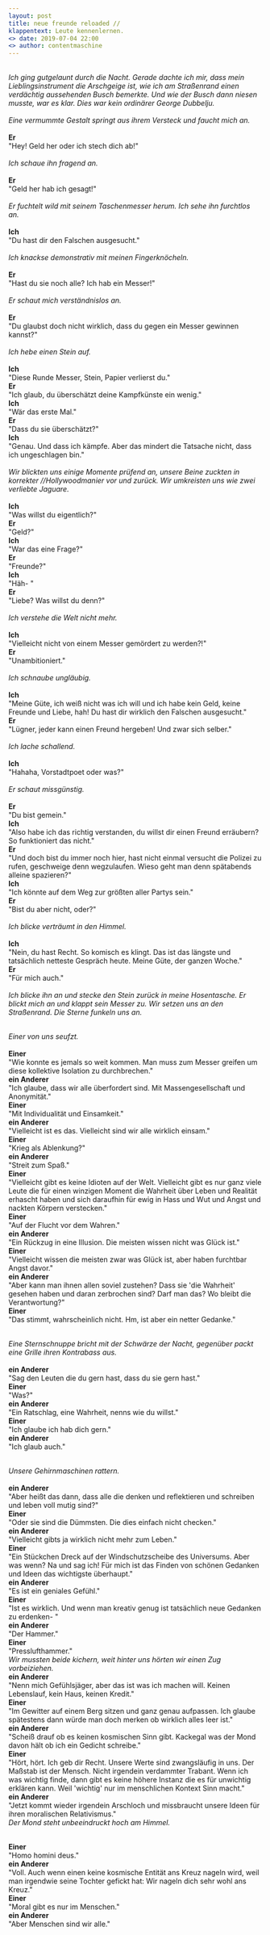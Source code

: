 ```yaml
---
layout: post
title: neue freunde reloaded //
klappentext: Leute kennenlernen.
<> date: 2019-07-04 22:00
<> author: contentmaschine
---
```


<br><i>Ich ging gutgelaunt durch die Nacht. Gerade dachte ich mir, dass mein Lieblingsinstrument die Arschgeige ist, wie ich am Straßenrand einen verdächtig aussehenden Busch bemerkte. Und wie der Busch dann niesen musste, war es klar. Dies war kein ordinärer George Dubbelju. <br> <br>
Eine vermummte Gestalt springt aus ihrem Versteck und faucht mich an. </i><br><br>
<b>Er</b><br> "Hey! Geld her oder ich stech dich ab!"  <br>
<br><i> Ich schaue ihn fragend an. </i><br><br>
<b>Er</b><br> "Geld her hab ich gesagt!"  <br>
<br><i> Er fuchtelt wild mit seinem Taschenmesser herum. Ich sehe ihn furchtlos an. </i><br><br> 
<b>Ich</b><br> "Du hast dir den Falschen ausgesucht."  <br>
<br><i> Ich knackse demonstrativ mit meinen Fingerknöcheln. </i><br><br> 
<b>Er</b><br> "Hast du sie noch alle? Ich hab ein Messer!"  <br>
<br><i> Er schaut mich verständnislos an. </i><br><br> 
<b>Er</b><br> "Du glaubst doch nicht wirklich, dass du gegen ein Messer gewinnen kannst?" <br>
<br><i> Ich hebe einen Stein auf. </i><br><br> 
<b>Ich</b><br> "Diese Runde Messer, Stein, Papier verlierst du." <br>
<b>Er</b><br> "Ich glaub, du überschätzt deine Kampfkünste ein wenig." <br>
<b>Ich</b><br> "Wär das erste Mal." <br>
<b>Er</b><br> "Dass du sie überschätzt?" <br>
<b>Ich</b><br> "Genau. Und dass ich kämpfe. Aber das mindert die Tatsache nicht, dass ich ungeschlagen bin." <br>
<br><i> Wir blickten uns einige Momente prüfend an, unsere Beine zuckten in korrekter //Hollywoodmanier vor und zurück. Wir umkreisten uns   wie zwei verliebte Jaguare. </i><br><br> 
<b>Ich</b><br> "Was willst du eigentlich?" <br>
<b>Er</b><br> "Geld?" <br>
<b>Ich</b><br> "War das eine Frage?" <br> 
<b>Er</b><br> "Freunde?" <br>
<b>Ich</b><br> "Häh- " <br>
<b>Er</b><br> "Liebe? Was willst du denn?" <br>
<br><i> Ich verstehe die Welt nicht mehr. </i><br><br> 
<b>Ich</b><br> "Vielleicht nicht von einem Messer gemördert zu werden?!" <br>
<b>Er</b><br> "Unambitioniert." <br>
<br><i> Ich schnaube ungläubig. </i><br><br> 
<b>Ich</b><br> "Meine Güte, ich weiß nicht was ich will und ich habe kein Geld, keine Freunde und Liebe, hah! Du hast dir wirklich den Falschen ausgesucht." <br>
<b>Er</b><br> "Lügner, jeder kann einen Freund hergeben! Und zwar sich selber." <br>
<br><i> Ich lache schallend. </i><br><br> 
<b>Ich</b><br> "Hahaha, Vorstadtpoet oder was?" <br>
<br><i> Er schaut missgünstig. </i><br><br> 
<b>Er</b><br> "Du bist gemein." <br>
<b>Ich</b><br> "Also habe ich das richtig verstanden, du willst dir einen Freund erräubern? So funktioniert das nicht." <br>
<b>Er</b><br> "Und doch bist du immer noch hier, hast nicht einmal versucht die Polizei zu rufen, geschweige denn wegzulaufen. Wieso geht man denn  spätabends alleine spazieren?" <br>
<b>Ich</b><br> "Ich könnte auf dem Weg zur größten aller Partys sein." <br>
<b>Er</b><br> "Bist du aber nicht, oder?" <br>
<br><i> Ich blicke verträumt in den Himmel. </i><br><br> 
<b>Ich</b><br> "Nein, du hast Recht. So komisch es klingt. Das ist das längste und tatsächlich netteste Gespräch heute. Meine Güte, der ganzen Woche." <br>
<b>Er</b><br> "Für mich auch." <br>
<br><i> Ich blicke ihn an und stecke den Stein zurück in meine Hosentasche. Er blickt mich an und klappt sein Messer zu. Wir setzen uns an den Straßenrand. Die Sterne funkeln uns an. </i><br><br> 

<i> Einer von uns seufzt. </i><br><br>
<b>Einer</b><br> "Wie konnte es jemals so weit kommen. Man muss zum Messer greifen um diese kollektive Isolation zu durchbrechen." 
<br><b>ein Anderer</b><br> "Ich glaube, dass wir alle überfordert sind. Mit Massengesellschaft und Anonymität." 
<br><b>Einer</b><br>"Mit Individualität und Einsamkeit." 
<br><b>ein Anderer</b><br>"Vielleicht ist es das. Vielleicht sind wir alle wirklich einsam." 
<br><b>Einer</b><br>"Krieg als Ablenkung?" 
<br><b>ein Anderer</b><br>"Streit zum Spaß." 
<br><b>Einer</b><br>"Vielleicht gibt es keine Idioten auf der Welt. Vielleicht gibt es nur ganz viele Leute die für einen winzigen Moment die Wahrheit über Leben und Realität erhascht haben und sich daraufhin für ewig in Hass und Wut und Angst und nackten Körpern verstecken." 
<br><b>Einer</b><br>"Auf der Flucht vor dem Wahren." 
<br><b>ein Anderer</b><br>"Ein Rückzug in eine Illusion. Die meisten wissen nicht was Glück ist." 
<br><b>Einer</b><br>"Vielleicht wissen die meisten zwar was Glück ist, aber haben furchtbar Angst davor." 
<br><b>ein Anderer</b><br>"Aber kann man ihnen allen soviel zustehen? Dass sie 'die Wahrheit' gesehen haben und daran zerbrochen sind? Darf man das? Wo bleibt die Verantwortung?" 
<br><b>Einer</b><br>"Das stimmt, wahrscheinlich nicht. Hm, ist aber ein netter Gedanke." 

<br><i> Eine Sternschnuppe bricht mit der Schwärze der Nacht, gegenüber packt eine Grille ihren Kontrabass aus. </i><br><br>
<b>ein Anderer</b><br>"Sag den Leuten die du gern hast, dass du sie gern hast." 
<br><b>Einer</b><br>"Was?" 
<br><b>ein Anderer</b><br>"Ein Ratschlag, eine Wahrheit, nenns wie du willst." 
<br><b>Einer</b><br>"Ich glaube ich hab dich gern." 
<br><b>ein Anderer</b><br>"Ich glaub auch." 

<br><i> Unsere Gehirnmaschinen rattern. </i><br><br>
<b>ein Anderer</b><br>"Aber heißt das dann, dass alle die denken und reflektieren und schreiben und leben voll mutig sind?" 
<br><b>Einer</b><br>"Oder sie sind die Dümmsten. Die dies einfach nicht checken." 
<br><b>ein Anderer</b><br>"Vielleicht gibts ja wirklich nicht mehr zum Leben." 
<br><b>Einer</b><br>"Ein Stückchen Dreck auf der Windschutzscheibe des Universums. Aber was wenn? Na und sag ich! Für mich ist das Finden von schönen Gedanken und Ideen das wichtigste überhaupt." 
<br><b>ein Anderer</b><br>"Es ist ein geniales Gefühl." 
<br><b>Einer</b><br>"Ist es wirklich. Und wenn man kreativ genug ist tatsächlich neue Gedanken zu erdenken- " 
<br><b>ein Anderer</b><br>"Der Hammer." 
<br><b>Einer</b><br>"Presslufthammer." 
<br><i> Wir mussten beide kichern, weit hinter uns hörten wir einen Zug vorbeiziehen. </i> 
<br><b>ein Anderer</b><br>"Nenn mich Gefühlsjäger, aber das ist was ich machen will. Keinen Lebenslauf, kein Haus, keinen Kredit." 
<br><b>Einer</b><br>"Im Gewitter auf einem Berg sitzen und ganz genau aufpassen. Ich glaube spätestens dann würde man doch merken ob wirklich alles leer ist." 
<br><b>ein Anderer</b><br>"Scheiß drauf ob es keinen kosmischen Sinn gibt. Kackegal was der Mond davon hält ob ich ein Gedicht schreibe." 
<br><b>Einer</b><br>"Hört, hört. Ich geb dir Recht. Unsere Werte sind zwangsläufig in uns. Der Maßstab ist der Mensch. Nicht irgendein verdammter Trabant. Wenn ich was wichtig finde, dann gibt es keine höhere Instanz die es für unwichtig erklären kann. Weil 'wichtig' nur im menschlichen Kontext Sinn macht." 
<br><b>ein Anderer</b><br>"Jetzt kommt wieder irgendein Arschloch und missbraucht unsere Ideen für ihren moralischen Relativismus." 
<br><i>Der Mond steht unbeeindruckt hoch am Himmel.</i><br><br>

<b>Einer</b><br>"Homo homini deus."
<br><b>ein Anderer</b><br>"Voll. Auch wenn einen keine kosmische Entität ans Kreuz nageln wird, weil man irgendwie seine Tochter gefickt hat: Wir nageln dich sehr wohl ans Kreuz."
<br><b>Einer</b><br>"Moral gibt es nur im Menschen." 
<br><b>ein Anderer</b><br>"Aber Menschen sind wir alle."
